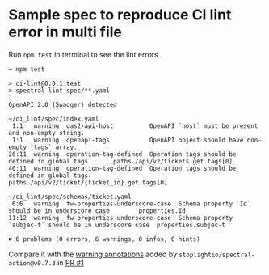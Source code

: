 # Sample spec to reproduce CI lint error in multi file

Run `npm test` in terminal to see the lint errors


    ➜ npm test  
      
    > ci-lint@0.0.1 test  
    > spectral lint spec/**.yaml  
      
    OpenAPI 2.0 (Swagger) detected  
      
    ~/ci_lint/spec/index.yaml  
     1:1   warning  oas2-api-host          OpenAPI `host` must be present and non-empty string.  
     1:1   warning  openapi-tags           OpenAPI object should have non-empty `tags` array.  
    26:11  warning  operation-tag-defined  Operation tags should be defined in global tags.      paths./api/v2/tickets.get.tags[0]  
    40:11  warning  operation-tag-defined  Operation tags should be defined in global tags.      paths./api/v2/ticket/{ticket_id}.get.tags[0]  
      
    ~/ci_lint/spec/schemas/ticket.yaml  
     6:6   warning  fw-properties-underscore-case  Schema property `Id` should be in underscore case        properties.Id  
    11:12  warning  fw-properties-underscore-case  Schema property `subjec-t` should be in underscore case  properties.subjec-t  
      
    ✖ 6 problems (0 errors, 6 warnings, 0 infos, 0 hints)  



Compare it with the [warning annotations](https://github.com/ibrahimfw/ci-lint/pull/1/checks?check_run_id=3248730511) added by `stoplightio/spectral-action@v0.7.3` in [PR #1](https://github.com/ibrahimfw/ci-lint/pull/1)